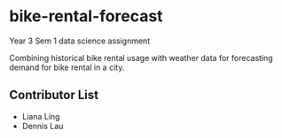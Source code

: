 # bike-rental-forecast
Year 3 Sem 1 data science assignment

Combining historical bike rental usage with weather data for forecasting demand for bike rental in a city.

## Contributor List

- Liana Ling
- Dennis Lau

